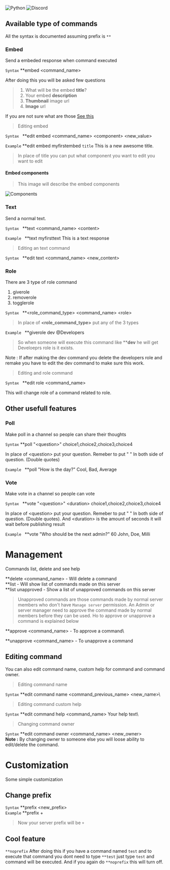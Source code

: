 ![Python](https://img.shields.io/badge/Python-3.7%20%7C%203.8-blue)
![Discord](https://img.shields.io/badge/Discord-1.3.3-green)

## Available type of commands
All the syntax is documented assuming prefix is `**`
### Embed
Send a embeded response when command executed

`Syntax` \**embed \<command_name>

After doing this you will be asked few questions
> 1. What will be the embed **title**?
> 2. Your embed **description**
> 3. **Thumbnail** image url
> 4. **Image** url

If you are not sure what are those [See this](?id=embed-components)

> Editing embed

`Syntax ` **edit embed \<command_name> \<component> \<new_value>

`Example` \**edit embed myfirstembed `title` This is a new awesome title.
> In place of title you can put what component you want to edit you want to edit

#### Embed components
> This image will describe the embed components

![Components](https://cdn.discordapp.com/attachments/726435336229617726/726436193394229278/Screenshot_1.png)
### Text
Send a normal text.

`Syntax ` \**text \<command_name> \<content>

`Example ` \**text myfirsttext This is a text response

> Editing an text command

`Syntax ` \**edit text \<command_name> \<new_content>

### Role
There are 3 type of role command

1. giverole
2. removerole
3. togglerole

`Syntax ` \**\<role_command_type> \<command_name> \<role>
> In place of **\<role_command_type>** put any of the 3 types

`Example ` \*\*giverole dev @Developers

> So when someone will execute this command like ****dev** he will get Develoeprs role is it exists.

Note : If after making the dev command you delete the developers role and remake you have to edit the dev command to make sure this work.

> Editing and role command

`Syntax ` \*\*edit role \<command_name> <role>

This will change role of a command related to role.

## Other usefull features
### Poll
Make poll in a channel so people can share their thoughts

`Syntax` \**poll "\<question>" choice1,choice2,choice3,choice4

In place of \<question> put your question. Remeber to put " " In both side of question. (Double quotes)

`Example ` \**poll "How is the day?" Cool, Bad, Average

### Vote
Make vote in a channel so people can vote

`Syntax ` \**vote "\<question>" \<duration> choice1,choice2,choice3,choice4

In place of \<question> put your question. Remeber to put " " In both side of question. (Double quotes). And \<duration> is the amount of seconds it will wait before publishing result

`Example ` \**vote "Who should be the next admin?" 60 John, Doe, Milli

# Management
Commands list, delete and see help

\*\*delete \<command_name> - Will delete a command\
\*\*list - Will show list of commands made on this server\
\*\*list unapproved - Show a list of unapproved commands on this server
> Unapproved commands are those commands made by normal server members who don't have `Manage server` permission. An Admin or server manager need to approve the command made by normal members before they can be used. Ho to approve or unapprove a command is explained below

\*\*approve \<command_name> - To approve a command\

\*\*unapprove \<command_name> - To unapprove a command

## Editing command
You can also edit command name, custom help for command and command owner.

> Editing command name

`Syntax` \*\*edit command name \<command_previous_name> \<new_name>\


> Editing command custom help

`Syntax` \*\*edit command help \<command_name> Your help text\


> Changing command owner

`Syntax` \*\*edit command owner \<command_name> \<new_owner>\
**Note :** By changing owner to someone else you will loose ability to edit/delete the command.

# Customization
Some simple customization

## Change prefix
`Syntax` \*\*prefix \<new_prefix>\
`Example` \*\*prefix +
> Now your server prefix will be `+`

## Cool feature
`**noprefix` After doing this if you have a command named `test` and to execute that command you dont need to type `**test` just type `test` and command will be executed. And if you again do `**noprefix` this will turn off. 
